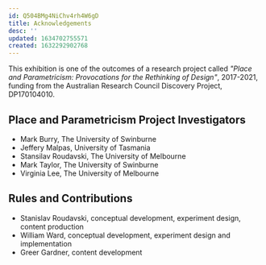 ```yaml
---
id: Q504BMg4NiChv4rh4W6gD
title: Acknowledgements
desc: ''
updated: 1634702755571
created: 1632292902768
---
```

This exhibition is one of the outcomes of a research project called _"Place and Parametricism: Provocations for the Rethinking of Design"_, 2017-2021, funding from the Australian Research Council Discovery Project, DP170104010.

## Place and Parametricism Project Investigators

- Mark Burry, The University of Swinburne
- Jeffery Malpas, University of Tasmania
- Stansilav Roudavski, The University of Melbourne
- Mark Taylor, The University of Swinburne
- Virginia Lee, The University of Melbourne

## Rules and Contributions

- Stanislav Roudavski, conceptual development, experiment design, content production
- William Ward, conceptual development, experiment design and implementation
- Greer Gardner, content development